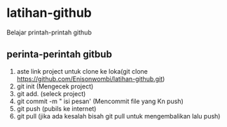 # latihan-github
Belajar printah-printah github

## perinta-perintah gitbub
1. aste link project untuk clone ke loka(git clone https://github.com/Enisonwombi/latihan-github.git)
2. git init (Mengecek project)
3. git add. (seleck project)
4. git commit -m " isi pesan' (Mencommit file yang Kn push)
5. git push (pubils ke internet)
6. git pull (jika ada kesalah bisah git pull untuk mengembalikan lalu push)
